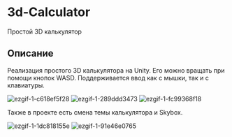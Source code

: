 # 3d-Calculator
Простой 3D калькулятор
## Описание
Реализация простого 3D калькулятора на Unity. Его можно вращать при помощи кнопок WASD. Поддерживается ввод как с мышки, так и с клавиатуры.

![ezgif-1-c618ef5f28](https://github.com/Deadend4/3d-Calculator/assets/70769398/402623f8-6154-47c1-bfca-dd40b59a8387)
![ezgif-1-289ddd3473](https://github.com/Deadend4/3d-Calculator/assets/70769398/9a6189d7-a60b-4cf1-b482-64b5c6c40698)
![ezgif-1-fc99368f18](https://github.com/Deadend4/3d-Calculator/assets/70769398/9d2caf6c-f6c2-4dc8-b84b-ed76df5d7b10)


Также в проекте есть смена темы калькулятора и Skybox.

![ezgif-1-1dc818155e](https://github.com/Deadend4/3d-Calculator/assets/70769398/e533dedd-1707-49ac-9c77-873eaa19f022)
![ezgif-1-91e46e0765](https://github.com/Deadend4/3d-Calculator/assets/70769398/3e955e2c-0f84-4df5-9df6-510a4ca03fce)
